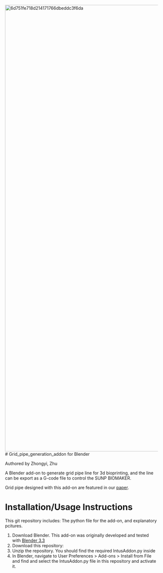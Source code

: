 <img width="2191" height="1469" alt="6d751fe718d214171766dbeddc3f6da" src="https://github.com/user-attachments/assets/5136b876-a68e-4c9e-a453-36df99c4499c" /># Grid_pipe_generation_addon for Blender

Authored by Zhongyi, Zhu 

A Blender add-on to generate grid pipe line for 3d bioprinting, and the line can be export as a G-code file to control the SUNP BIOMAKER. 

Grid pipe designed with this add-on are featured in our [paper](https://github.com/952JJH).

# Installation/Usage Instructions

This git repository includes: The python file for the add-on, and explanatory pcitures.
1. Download Blender. This add-on was originally developed and tested with [Blender 3.3](https://download.blender.org/release/)
2. Download this repository:
3. Unzip the repository. You should find the required IntusAddon.py inside
4. In Blender, navigate to User Preferences > Add-ons > Install from File  and find and select the IntusAddon.py file in this repository and activate it.



